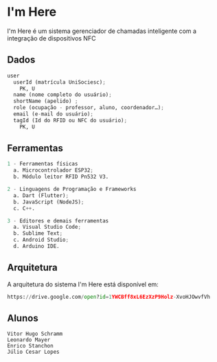 # I'm Here

I'm Here é um sistema gerenciador de chamadas inteligente com a integração de dispositivos NFC

## Dados
```python
user
  userId (matrícula UniSociesc);
    PK, U
  name (nome completo do usuário);
  shortName (apelido) ;
  role (ocupação - professor, aluno, coordenador…);
  email (e-mail do usuário);
  tagId (Id do RFID ou NFC do usuário);
    PK, U
```

## Ferramentas
```python
1 - Ferramentas físicas
  a. Microcontrolador ESP32;
  b. Módulo leitor RFID Pn532 V3.

2 - Linguagens de Programação e Frameworks
  a. Dart (Flutter);
  b. JavaScript (NodeJS);
  c. C++.

3 - Editores e demais ferramentas
  a. Visual Studio Code;
  b. Sublime Text;
  c. Android Studio;
  d. Arduino IDE.
```

## Arquitetura
A arquitetura do sistema I'm Here está disponível em:
```python
https://drive.google.com/open?id=1YWCBff8xL6EzXzP9Holz-XvoHJOwvfVh
```

## Alunos
```
Vitor Hugo Schramm
Leonardo Mayer
Enrico Stanchon
Júlio Cesar Lopes
```


